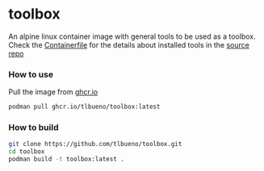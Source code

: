 # toolbox

An alpine linux container image with general tools to be used as a toolbox.
Check the [Containerfile](./Containerfile) for the details about installed tools in the [source repo](https://github.com/tlbueno/toolbox)

### How to use

Pull the image from [ghcr.io](https://github.com/tlbueno/toolbox/pkgs/container/toolbox)

```sh
podman pull ghcr.io/tlbueno/toolbox:latest
```

### How to build

```sh
git clone https://github.com/tlbueno/toolbox.git
cd toolbox
podman build -t toolbox:latest .
```

